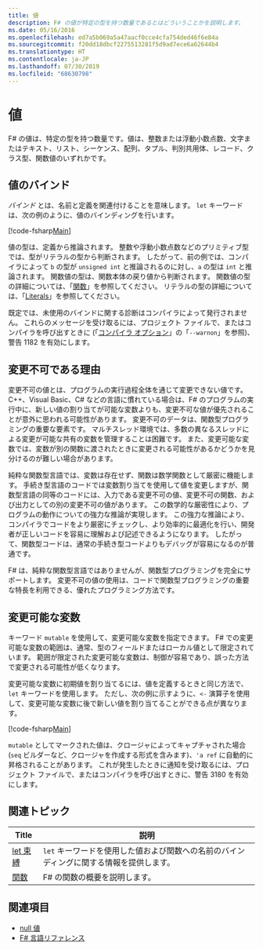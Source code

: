 ```yaml
---
title: 値
description: F# の値が特定の型を持つ数量であるとはどういうことかを説明します。
ms.date: 05/16/2016
ms.openlocfilehash: ed7a5b069a5a47aacf0cce4cfa754ded46f6e84a
ms.sourcegitcommit: f20dd18dbcf2275513281f5d9ad7ece6a62644b4
ms.translationtype: HT
ms.contentlocale: ja-JP
ms.lasthandoff: 07/30/2019
ms.locfileid: "68630798"
---
```

# <a name="values"></a>値

F# の値は、特定の型を持つ数量です。値は、整数または浮動小数点数、文字またはテキスト、リスト、シーケンス、配列、タプル、判別共用体、レコード、クラス型、関数値のいずれかです。

## <a name="binding-a-value"></a>値のバインド

*バインド* とは、名前と定義を関連付けることを意味します。 `let` キーワードは、次の例のように、値のバインディングを行います。

[!code-fsharp[Main](~/samples/snippets/fsharp/lang-ref-1/snippet601.fs)]

値の型は、定義から推論されます。 整数や浮動小数点数などのプリミティブ型では、型がリテラルの型から判断されます。 したがって、前の例では、コンパイラによって `b` の型が `unsigned int` と推論されるのに対し、`a` の型は `int` と推論されます。 関数値の型は、関数本体の戻り値から判断されます。 関数値の型の詳細については、「[関数](../functions/index.md)」を参照してください。 リテラルの型の詳細については、「[Literals](../literals.md)」を参照してください。

既定では、未使用のバインドに関する診断はコンパイラによって発行されません。 これらのメッセージを受け取るには、プロジェクト ファイルで、またはコンパイラを呼び出すときに (「[コンパイラ オプション](../compiler-options.md)」の「`--warnon`」を参照)、警告 1182 を有効にします。

## <a name="why-immutable"></a>変更不可である理由

変更不可の値とは、プログラムの実行過程全体を通じて変更できない値です。 C++、Visual Basic、C# などの言語に慣れている場合は、F# のプログラムの実行中に、新しい値の割り当てが可能な変数よりも、変更不可な値が優先されることが意外に思われる可能性があります。 変更不可のデータは、関数型プログラミングの重要な要素です。 マルチスレッド環境では、多数の異なるスレッドによる変更が可能な共有の変数を管理することは困難です。 また、変更可能な変数では、変数が別の関数に渡されたときに変更される可能性があるかどうかを見分けるのが難しい場合があります。

純粋な関数型言語では、変数は存在せず、関数は数学関数として厳密に機能します。 手続き型言語のコードでは変数割り当てを使用して値を変更しますが、関数型言語の同等のコードには、入力である変更不可の値、変更不可の関数、および出力としての別の変更不可の値があります。 この数学的な厳密性により、プログラムの動作についての強力な推論が実現します。 この強力な推論により、コンパイラでコードをより厳密にチェックし、より効率的に最適化を行い、開発者が正しいコードを容易に理解および記述できるようになります。 したがって、関数型コードは、通常の手続き型コードよりもデバッグが容易になるのが普通です。

F# は、純粋な関数型言語ではありませんが、関数型プログラミングを完全にサポートします。 変更不可の値の使用は、コードで関数型プログラミングの重要な特長を利用できる、優れたプログラミング方法です。

## <a name="mutable-variables"></a>変更可能な変数

キーワード `mutable` を使用して、変更可能な変数を指定できます。 F# での変更可能な変数の範囲は、通常、型のフィールドまたはローカル値として限定されています。 範囲が限定された変更可能な変数は、制御が容易であり、誤った方法で変更される可能性が低くなります。

変更可能な変数に初期値を割り当てるには、値を定義するときと同じ方法で、`let` キーワードを使用します。 ただし、次の例に示すように、`<-` 演算子を使用して、変更可能な変数に後で新しい値を割り当てることができる点が異なります。

[!code-fsharp[Main](~/samples/snippets/fsharp/lang-ref-1/snippet602.fs)]

`mutable` としてマークされた値は、クロージャによってキャプチャされた場合 (`seq` ビルダーなど、クロージャを作成する形式を含みます)、`'a ref` に自動的に昇格されることがあります。 これが発生したときに通知を受け取るには、プロジェクト ファイルで、またはコンパイラを呼び出すときに、警告 3180 を有効にします。

## <a name="related-topics"></a>関連トピック

|Title|説明|
|-----|-----------|
|[let 束縛](../functions/let-bindings.md)|`let` キーワードを使用した値および関数への名前のバインディングに関する情報を提供します。|
|[関数](../functions/index.md)|F# の関数の概要を説明します。|

## <a name="see-also"></a>関連項目

- [null 値](null-Values.md)
- [F# 言語リファレンス](../index.md)
